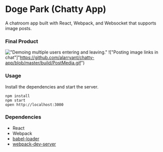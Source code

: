 Doge Park (Chatty App)
=====================

A chatroom app built with React, Webpack, and Websocket that supports image posts.

### Final Product

!["Demoing multiple users entering and leaving."]("https://github.com/alarryant/chatty-app/blob/master/build/DogeParkDemo.gif")
!["Posting image links in chat"]"https://github.com/alarryant/chatty-app/blob/master/build/PostMedia.gif")

### Usage

Install the dependencies and start the server.

```
npm install
npm start
open http://localhost:3000
```

### Dependencies

* React
* Webpack
* [babel-loader](https://github.com/babel/babel-loader)
* [webpack-dev-server](https://github.com/webpack/webpack-dev-server)
